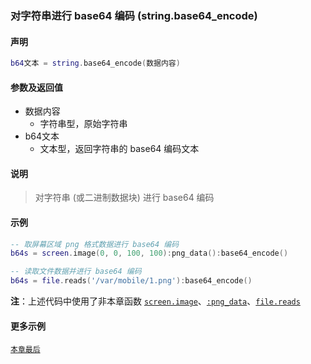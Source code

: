 ### 对字符串进行 base64 编码 \(**string\.base64\_encode**\)


#### 声明
```lua
b64文本 = string.base64_encode(数据内容)
```


#### 参数及返回值
- 数据内容
    - 字符串型，原始字符串
- b64文本
    - 文本型，返回字符串的 base64 编码文本


#### 说明
> 对字符串 (或二进制数据块) 进行 base64 编码  


#### 示例  
```lua
-- 取屏幕区域 png 格式数据进行 base64 编码
b64s = screen.image(0, 0, 100, 100):png_data():base64_encode()

-- 读取文件数据并进行 base64 编码
b64s = file.reads('/var/mobile/1.png'):base64_encode()
```
**注**：上述代码中使用了非本章函数 [`screen.image`](/Handbook/screen/screen.image.md)、[`:png_data`](/Handbook/image/_png_data.md)、[`file.reads`](/Handbook/file/file.reads.md)


#### 更多示例
[`本章最后`](/Handbook/ext-string/samples.md)  

